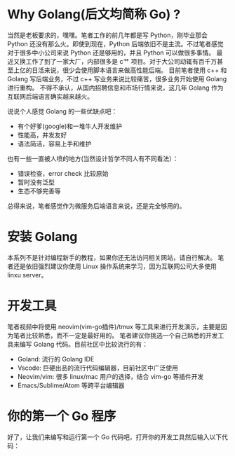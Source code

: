 # Why Golang(后文均简称 Go) ?

当然是老板要求的，嘿嘿。笔者工作的前几年都是写 Python，刚毕业那会 Python 还没有那么火。即使到现在，Python
后端依旧不是主流。不过笔者感觉对于很多中小公司来说 Python 还是够用的，并且 Python 可以做很多事情。
最近又换工作了到了一家大厂，内部很多是 c艹 项目。对于大公司动辄有百千万甚至上亿的日活来说，很少会使用脚本语言来做高性能后端。
目前笔者使用 c++ 和 Golang 写后端业务，不过 c++ 写业务来说比较痛苦，很多业务开始使用 Golang 进行重构。
不得不承认，从国内招聘信息和市场行情来说，这几年 Golang 作为互联网后端语言确实越来越火。

说说个人感觉 Golang 的一些优缺点吧：

- 有个好爹(google)和一堆牛人开发维护
- 性能高，并发友好
- 语法简洁，容易上手和维护

也有一些一直被人喷的地方(当然设计哲学不同人有不同看法）：

- 错误检查，error check 比较原始
- 暂时没有泛型
- 生态不够完善等

总得来说，笔者感觉作为微服务后端语言来说，还是完全够用的。

# 安装 Golang

本系列不是针对编程新手的教程，如果你还无法访问相关网站，请自行解决。
笔者还是依旧强烈建议你使用 Linux 操作系统来学习，因为互联网公司大多使用 linxu server。

# 开发工具

笔者视频中将使用 neovim(vim-go插件)/tmux 等工具来进行开发演示，主要是因为笔者比较熟悉，而不一定是最好用的。
笔者建议你挑选一个自己熟悉的开发工具来编写 Golang 代码。目前社区中比较流行的有：

- Goland: 流行的 Golang IDE
- Vscode: 巨硬出品的流行代码编辑器，目前社区中广泛使用
- Neovim/vim: 很多 linux/mac 用户的选择，结合 vim-go 等插件开发
- Emacs/Sublime/Atom 等跨平台编辑器

# 你的第一个 Go 程序

好了，让我们来编写和运行第一个 Go 代码吧，打开你的开发工具然后输入以下代码：

